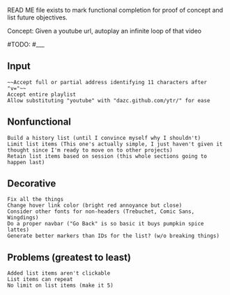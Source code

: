 READ ME file exists to mark functional completion for proof of concept and list future objectives.

Concept: Given a youtube url, autoplay an infinite loop of that video

#TODO:
#___
## Input
	~~Accept full or partial address identifying 11 characters after "v="~~
	Accept entire playlist
	Allow substituting "youtube" with "dazc.github.com/ytr/" for ease

## Nonfunctional
	Build a history list (until I convince myself why I shouldn't)
	Limit list items (This one's actually simple, I just haven't given it thought since I'm ready to move on to other projects)
	Retain list items based on session (this whole sections going to happen last)

## Decorative
	Fix all the things
	Change hover link color (bright red annoyance but close)
	Consider other fonts for non-headers (Trebuchet, Comic Sans, Wingdings)
	Do a proper navbar ("Go Back" is so basic it buys pumpkin spice lattes)
	Generate better markers than IDs for the list? (w/o breaking things)

## Problems (greatest to least)
	Added list items aren't clickable
	List items can repeat
	No limit on list items (make it 5)
